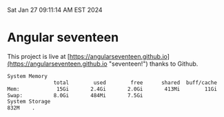 Sat Jan 27 09:11:14 AM EST 2024

# Angular seventeen


This project is live at [https://angularseventeen.github.io](https://angularseventeen.github.io "seventeen!") thanks to Github.

```bash
System Memory
               total        used        free      shared  buff/cache   available
Mem:            15Gi       2.4Gi       2.0Gi       413Mi        11Gi        12Gi
Swap:          8.0Gi       484Mi       7.5Gi
System Storage
832M	.
```
```bash
